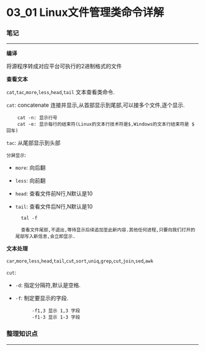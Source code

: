# 03_01 Linux文件管理类命令详解

### 笔记

---

**编译**

将源程序转成对应平台可执行的2进制格式的文件

**查看文本**

`cat`,`tac`,`more`,`less`,`head`,`tail` 文本查看类命令.

`cat`: concatenate 连接并显示,从首部显示到尾部,可以接多个文件,逐个显示.

		cat -n: 显示行号
		cat -e: 显示每行的结束符(Linux的文本行技术符是$,Windows的文本行结束符是 $ 回车)
		
`tac`: 从尾部显示到头部

`分屏显示`:

* `more`: 向后翻
* `less`: 向前翻
* `head`: 查看文件前N行,N默认是10
* `tail`: 查看文件后N行,N默认是10

		tal -f 
		
		查看文件尾部,不退出,等待显示后续追加至此新内容.其他任何进程,只要向我们打开的尾部写入新信息,会立即显示.
**文本处理**

`car`,`more`,`less`,`head`,`tail`,`cut`,`sort`,`uniq`,`grep`,`cut`,`join`,`sed`,`awk`

`cut`:

* `-d`: 指定分隔符,默认是空格.
* `-f`: 制定要显示的字段.

			-f1,3 显示 1,3 字段
			-f1-3 显示 1-3 字段


### 整理知识点

---

